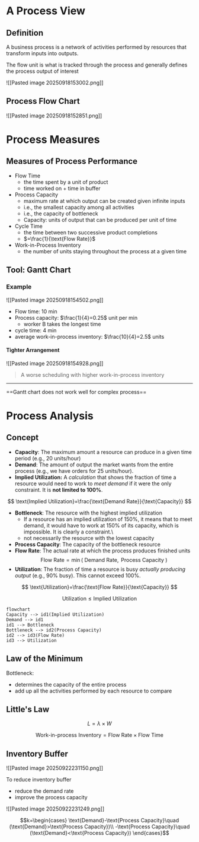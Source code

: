 # A Process View
## Definition
A business process is a network of activities performed by resources that transform inputs into outputs.

The flow unit is what is tracked through the process and generally defines the process output of interest

![[Pasted image 20250918153002.png]]
## Process Flow Chart
![[Pasted image 20250918152851.png]]

# Process Measures
## Measures of Process Performance
- Flow Time
	- the time spent by a unit of product
	- time worked on + time in buffer
- Process Capacity
	- maximum rate at which output can be created given infinite inputs
	- i.e., the smallest capacity among all activities
	- i.e., the capacity of bottleneck
	- Capacity: units of output that can be produced per unit of time
- Cycle Time
	- the time between two successive product completions
	- $=\frac{1}{\text{Flow Rate}}$
- Work-in-Process Inventory
	- the number of units staying throughout the process at a given time
## Tool: Gantt Chart
### Example
![[Pasted image 20250918154502.png]]
- Flow time: 10 min
- Process capacity: $\frac{1}{4}=0.25$ unit per min
	- worker B takes the longest time
- cycle time: 4 min
- average work-in-process inventory: $\frac{10}{4}=2.5$ units
#### Tighter Arrangement
![[Pasted image 20250918154928.png]]
> A worse scheduling with higher work-in-process inventory
---
==Gantt chart does not work well for complex process==
# Process Analysis
## Concept

- **Capacity**: The maximum amount a resource can produce in a given time period (e.g., 20 units/hour)
- **Demand**: The amount of output the market wants from the entire process (e.g., we have orders for 25 units/hour).
- **Implied Utilization:** A _calculation_ that shows the fraction of time a resource would need to work to _meet demand_ if it were the only constraint. It is **not limited to 100%**.

$$
\text{Implied Utilization}=\frac{\text{Demand Rate}}{\text{Capacity}}
$$

- **Bottleneck**: The resource with the highest implied utilization
	- If a resource has an implied utilization of 150%, it means that to meet demand, it would have to work at 150% of its capacity, which is impossible. It is clearly a constraint.\
	- not necessarily the resource with the lowest capacity
- **Process Capacity**: The capacity of the bottleneck resource
- **Flow Rate**: The actual rate at which the process produces finished units
$$\text{Flow Rate}=\min(\text{ Demand Rate},\text{ Process Capacity })$$
- **Utilization**: The fraction of time a resource is busy _actually producing output_ (e.g., 90% busy). This cannot exceed 100%.

$$
\text{Utilization}=\frac{\text{Flow Rate}}{\text{Capacity}}
$$

$$
\text{Utilization}\leq \text{Implied Utilization}
$$

```mermaid
flowchart
Capacity --> id1(Implied Utilization)
Demand --> id1
id1 --> Bottleneck
Bottleneck --> id2(Process Capacity)
id2 --> id3(Flow Rate)
id3 --> Utilization
```
## Law of the Minimum
Bottleneck: 
- determines the capacity of the entire process
- add up all the activities performed by each resource to compare

## Little's Law
$$L=\lambda \times W$$

$$\text{Work-in-process Inventory}=\text{Flow Rate}\times \text{Flow Time}$$

## Inventory Buffer
![[Pasted image 20250922231150.png]]

To reduce inventory buffer
- reduce the demand rate
- improve the process capacity

![[Pasted image 20250922231249.png]]

$$k=\begin{cases}
\text{Demand}-\text{Process Capacity}\quad (\text{Demand}>\text{Process Capacity})\\
-\text{Process Capacity}\quad (\text{Demand}<\text{Process Capacity})
\end{cases}$$